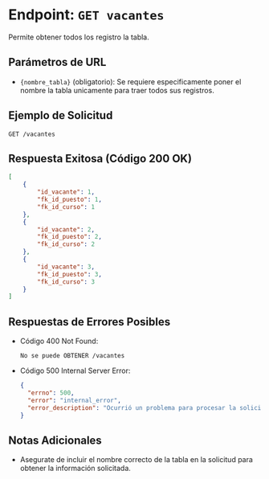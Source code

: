 # Endpoint: `GET vacantes`

Permite obtener todos los registro la tabla.


## Parámetros de URL
- `{nombre_tabla}` (obligatorio): Se requiere especificamente poner el nombre la tabla unicamente para traer todos sus registros.


## Ejemplo de Solicitud
```http
GET /vacantes
```

## Respuesta Exitosa (Código 200 OK)
```json
[
    {
        "id_vacante": 1,
        "fk_id_puesto": 1,
        "fk_id_curso": 1
    },
    {
        "id_vacante": 2,
        "fk_id_puesto": 2,
        "fk_id_curso": 2
    },
    {
        "id_vacante": 3,
        "fk_id_puesto": 3,
        "fk_id_curso": 3
    }
]
```

## Respuestas de Errores Posibles
- Código 400 Not Found:

    ```
    No se puede OBTENER /vacantes
    ```

- Código 500 Internal Server Error:
  ```json
  {
    "errno": 500,
    "error": "internal_error",
    "error_description": "Ocurrió un problema para procesar la solicitud"
  }
  ``` 

## Notas Adicionales

- Asegurate de incluir el nombre correcto de la tabla en la solicitud para obtener la información solicitada.